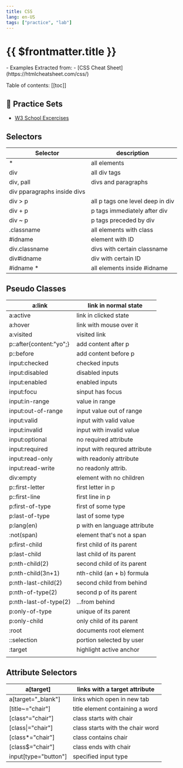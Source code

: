 ```yaml
---
title: CSS
lang: en-US
tags: ["practice", "lab"]
---
```


# {{ $frontmatter.title }}

<TagBadge />
- Examples Extracted from:
  - [CSS Cheat Sheet](https://htmlcheatsheet.com/css/)


Table of contents:
[[toc]]

## 🎯 Practice Sets 

- [W3 School Excercises](https://www.w3schools.com/css/exercise.asp)



## Selectors

| Selector                    | description                      |
| --------------------------- | -------------------------------- |
| *                           | all elements                     |
| div                         | all div tags                     |
| div, pall                   | divs and paragraphs              |
| div pparagraphs inside divs |                                  |
| div > p                     | all p tags one level deep in div |
| div + p                     | p tags immediately after div     |
| div ~ p                     | p tags preceded by div           |
| .classname                  | all elements with class          |
| #idname                     | element with ID                  |
| div.classname               | divs with certain classname      |
| div#idname                  | div with certain ID              |
| #idname *                   | all elements inside #idname      |

## Pseudo Classes

| a:link                  | link in normal state         |
| ----------------------- | ---------------------------- |
| a:active                | link in clicked state        |
| a:hover                 | link with mouse over it      |
| a:visited               | visited link                 |
| p::after{content:"yo";} | add content after p          |
| p::before               | add content before p         |
| input:checked           | checked inputs               |
| input:disabled          | disabled inputs              |
| input:enabled           | enabled inputs               |
| input:focu              | sinput has focus             |
| input:in-range          | value in range               |
| input:out-of-range      | input value out of range     |
| input:valid             | input with valid value       |
| input:invalid           | input with invalid value     |
| input:optional          | no required attribute        |
| input:required          | input with requred attribute |
| input:read-only         | with readonly attribute      |
| input:read-write        | no readonly attrib.          |
| div:empty               | element with no children     |
| p::first-letter         | first letter in p            |
| p::first-line           | first line in p              |
| p:first-of-type         | first of some type           |
| p:last-of-type          | last of some type            |
| p:lang(en)              | p with en language attribute |
| :not(span)              | element that's not a span    |
| p:first-child           | first child of its parent    |
| p:last-child            | last child of its parent     |
| p:nth-child(2)          | second child of its parent   |
| p:nth-child(3n+1)       | nth-child (an + b) formula   |
| p:nth-last-child(2)     | second child from behind     |
| p:nth-of-type(2)        | second p of its parent       |
| p:nth-last-of-type(2)   | ...from behind               |
| p:only-of-type          | unique of its parent         |
| p:only-child            | only child of its parent     |
| :root                   | documents root element       |
| ::selection             | portion selected by user     |
| :target                 | highlight active anchor      |
|                         |                              |

## Attribute Selectors

| a[target]            | links with a target attribute    |
| -------------------- | -------------------------------- |
| a[target="_blank"]   | links which open in new tab      |
| [title~="chair"]     | title element containing a word  |
| [class^="chair"]     | class starts with chair          |
| [class\|="chair"]    | class starts with the chair word |
| [class*="chair"]     | class contains chair             |
| [class$="chair"]     | class ends with chair            |
| input[type="button"] | specified input type             |


<!-- CSV for Flashcards -->

<!-- a:link, link in normal state
a:active, link in clicked state
a:hover, link with mouse over it
a:visited, visited link
p::after{content:"yo";}, add content after p
p::before, add content before p
input:checked, checked inputs
input:disabled, disabled inputs
input:enabled, enabled inputs
input:focu, sinput has focus
input:in-range, value in range
input:out-of-range,input value out of range
input:valid,input with valid value
input:invalid,input with invalid value
input:optional, no required attribute
input:required, input with requred attribute
input:read-only, with readonly attribute
input:read-write, no readonly attrib.
div:empty, element with no children
p::first-letter, first letter in p
p::first-line, first line in p
p:first-of-type, first of some type
p:last-of-type, last of some type
p:lang(en), p with en language attribute
:not(span), element that's not a span
p:first-child, first child of its parent
p:last-child, last child of its parent
p:nth-child(2), second child of its parent
p:nth-child(3n+1), nth-child (an + b) formula
p:nth-last-child(2), second child from behind
p:nth-of-type(2), second p of its parent
p:nth-last-of-type(2), ...from behind
p:only-of-type, unique of its parent
p:only-child, only child of its parent
:root, documents root element
::selection, portion selected by user
:target, highlight active anchor


Selector, description
*,all elements
div,all div tags
divpall, divs and paragraphs
div pparagraphs inside divs
div > p,all p tags one level deep in div
div + p,p tags immediately after div
div ~ p,p tags preceded by div
.classname,all elements with class
#idname, element with ID
div.classname, divs with certain classname
div#idname, div with certain ID
#idname *,all elements inside #idname


a[target], links with a target attribute
a[target="_blank"], links which open in new tab
[title~="chair"], title element containing a word
[class^="chair"], class starts with chair
[class|="chair"], class starts with the chair word
[class*="chair"], class contains chair
[class$="chair"], class ends with chair
input[type="button"], specified input type -->